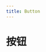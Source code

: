 ```yaml
---
title: Button
---
```

# 按钮

<!-- <ClientOnly>
</ClientOnly> -->

<button-demos></button-demos>
